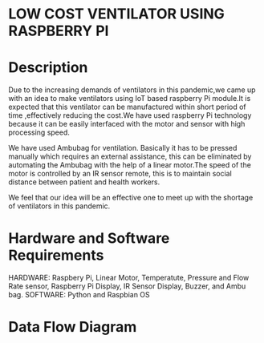 # LOW COST VENTILATOR USING RASPBERRY PI 

# Description
Due to the increasing demands of ventilators in this pandemic,we came up with an idea to make ventilators using IoT based raspberry Pi module.It is expected that this ventilator can be manufactured within short period of time ,effectively reducing the cost.We have used raspberry Pi technology because it can be easily interfaced with the motor and sensor with high processing speed.

We have used Ambubag for ventilation. Basically it has to be pressed manually which requires an external assistance, this can be eliminated by automating the Ambubag with the help of a linear motor.The speed of the motor is controlled by an IR sensor remote, this is to maintain social distance between patient and health workers.

We feel that our idea will be  an effective one to meet up with the shortage of ventilators in this pandemic.

# Hardware and Software Requirements
HARDWARE:
            Raspbery Pi,
            Linear Motor,
 Temperatute, Pressure and Flow Rate sensor,
        Raspberry Pi Display,
         IR Sensor Display,
             Buzzer, and
           Ambu bag.
SOFTWARE:
Python and Raspbian OS 

# Data Flow Diagram

